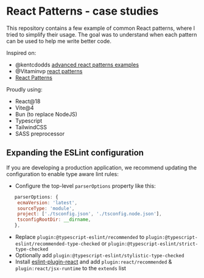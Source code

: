# React Patterns - case studies

This repository contains a few example of common React patterns, where I tried to simplify their usage. The goal was to understand when each pattern can be used to help me write better code.

Inspired on:
- @kentcdodds [advanced react patterns examples](https://github.com/kentcdodds/advanced-react-patterns-v2/tree/main)
- @Vitaminvp [react patterns](https://github.com/Vitaminvp/react-patterns/tree/68bca6c7fe5c9c0c63d740ed2ae5b67dae315eef)
- [React Patterns](https://reactpatterns.js.org/docs/) 

Proudly using:
- React@18
- Vite@4
- Bun (to replace NodeJS)
- Typescript
- TailwindCSS
- SASS preprocessor

## Expanding the ESLint configuration

If you are developing a production application, we recommend updating the configuration to enable type aware lint rules:

- Configure the top-level `parserOptions` property like this:

```js
   parserOptions: {
    ecmaVersion: 'latest',
    sourceType: 'module',
    project: ['./tsconfig.json', './tsconfig.node.json'],
    tsconfigRootDir: __dirname,
   },
```

- Replace `plugin:@typescript-eslint/recommended` to `plugin:@typescript-eslint/recommended-type-checked` or `plugin:@typescript-eslint/strict-type-checked`
- Optionally add `plugin:@typescript-eslint/stylistic-type-checked`
- Install [eslint-plugin-react](https://github.com/jsx-eslint/eslint-plugin-react) and add `plugin:react/recommended` & `plugin:react/jsx-runtime` to the `extends` list

